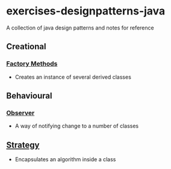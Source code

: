# exercises-designpatterns-java
A collection of java design patterns and notes for reference

## Creational
### [Factory Methods](https://github.com/Ndenn00/exercises-designpatterns-java/tree/master/factory)
* Creates an instance of several derived classes

## Behavioural 
### [Observer](https://github.com/Ndenn00/exercises-designpatterns-java/tree/master/observer)
* A way of notifying change to a number of classes

## [Strategy](https://github.com/Ndenn00/exercises-designpatterns-java/tree/master/strategy)
* Encapsulates an algorithm inside a class

